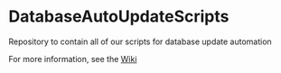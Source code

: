 # DatabaseAutoUpdateScripts
Repository to contain all of our scripts for database update automation

For more information, see the [Wiki](https://github.com/Relhax-Modpack-Team/DatabaseAutoUpdateScripts/wiki)
